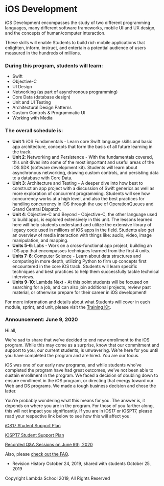 # iOS Development

iOS Development encompasses the study of two different programming languages, many different software frameworks, mobile UI and UX design, and the concepts of human/computer interaction.

These skills will enable Students to build rich mobile applications that enlighten, inform, instruct, and entertain a potential audience of users measured in the hundreds of millions.

### During this program, students will learn:

- Swift
- Objective-C
- UI Design
- Networking (as part of asynchronous programming)
- Core Data (database design)
- Unit and UI Testing
- Architectural Design Patterns
- Custom Controls & Programmatic UI
- Working with Media

### The overall schedule is:

- **Unit 1**: iOS Fundamentals - Learn core Swift language skills and basic app architecture, concepts that form the basis of all future learning in the track.
- **Unit 2**: Networking and Persistence - With the fundamentals covered, this unit dives into some of the most important and useful areas of the iOS SDK (software development kit). Students will learn about asynchronous networking, drawing custom controls, and persisting data to a database with Core Data.
- **Unit 3**: Architecture and Testing - A deeper dive into how best to construct an app project with a discussion of Swift generics as well as more exploration of concurrent programming. Students will see how concurrency works at a high level, and also the best practices for handling concurrency in iOS through the use of OperationQueues and Grand Central Dispatch.
- **Unit 4**: Objective-C and Beyond - Objective-C, the other language used to build apps, is explored extensively in this unit. The lessons learned here will help students understand and utilize the extensive library of legacy code used in millions of iOS apps in the field. Students also get an overview of media interaction with things like: audio, video, image manipulation, and mapping.
- **Units 5-6**: Labs - Work on a cross-functional app project, building an iOS app that encompasses techniques learned from the first 4 units.
- **Units 7-8**: Computer Science - Learn about data structures and computing in more depth, utilizing Python to firm up concepts first encountered in the core iOS track. Students will learn specific techniques and best practices to help them successfully tackle technical interviews.
- **Units 9-10**: Lambda Next - At this point students will be focused on searching for a job, and can also join additional projects, review past material, or otherwise prepare for their career in iOS development!

For more information and details about what Students will cover in each module, sprint, and unit, please visit the [Training Kit](http://learn.lambdaschool.com).

### **Announcement: June 9, 2020**

Hi all,

We’re sad to share that we’ve decided to end new enrollment to the iOS program. While this may come as a surprise, know that our commitment and support to you, our current students, is unwavering. We’re here for you until you have completed the program and are hired. You are our focus.

iOS was one of our early new programs, and while students who’ve completed the program have had great outcomes, we’ve not been able to sustain enrollment in the program. We faced a decision of doubling down to ensure enrollment in the iOS program, or directing that energy toward our Web and DS programs. We made a tough business decision and chose the latter.

You’re probably wondering what this means for you. The answer is, it depends on where you are in the program. For those of you farther along, this will not impact you significantly. If you are in iOS17 or iOSPT7, please read your respective link below to see how this will affect you:

[iOS17 Student Support Plan](https://www.notion.so/iOS17-Student-Support-Plan-dc8569e133454797ad341fef3bd3923d)

[iOSPT7 Student Support Plan](https://www.notion.so/iOSPT7-Student-Support-Plan-a10f8ec7558a43d5831aade33423c4a4)

[Recorded Q&A Sessions on June 9th, 2020](iOS%20Development%20c5be9742241945db84c25eddd103360f/Recorded%20Q&A%20Sessions%20on%20June%209th,%202020%201a44f85815ac476fa6a2888d0e78c201.md)

Also, please [check out the FAQ](https://www.notion.so/5fe0772ece054634993248dcd583ce3b).

- Revision History
  October 24, 2019, shared with students October 25, 2019

Copyright Lambda School 2019, All Rights Reserved
